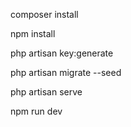<p>composer install</p>
<p>npm install</p>
<p>php artisan key:generate</p>
<p>php artisan migrate --seed</p>
<p>php artisan serve</p>
<p>npm run dev</p>
